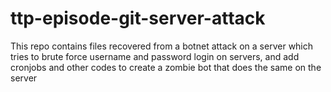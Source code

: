 # ttp-episode-git-server-attack

This repo contains files recovered from a botnet attack on a server which tries to brute force username and password login on servers, and add cronjobs and other codes to create a zombie bot that does the same on the server
